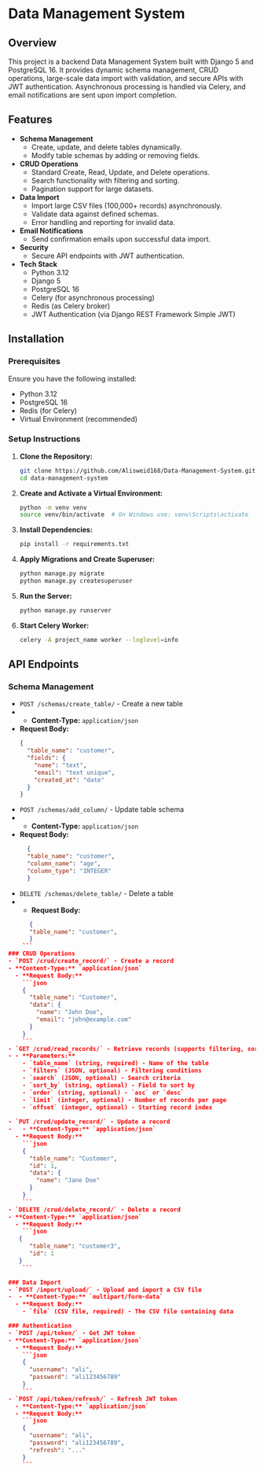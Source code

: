 # Data Management System

## Overview
This project is a backend Data Management System built with Django 5 and PostgreSQL 16. It provides dynamic schema management, CRUD operations, large-scale data import with validation, and secure APIs with JWT authentication. Asynchronous processing is handled via Celery, and email notifications are sent upon import completion.

## Features
- **Schema Management**
  - Create, update, and delete tables dynamically.
  - Modify table schemas by adding or removing fields.
- **CRUD Operations**
  - Standard Create, Read, Update, and Delete operations.
  - Search functionality with filtering and sorting.
  - Pagination support for large datasets.
- **Data Import**
  - Import large CSV files (100,000+ records) asynchronously.
  - Validate data against defined schemas.
  - Error handling and reporting for invalid data.
- **Email Notifications**
  - Send confirmation emails upon successful data import.
- **Security**
  - Secure API endpoints with JWT authentication.
- **Tech Stack**
  - Python 3.12
  - Django 5
  - PostgreSQL 16
  - Celery (for asynchronous processing)
  - Redis (as Celery broker)
  - JWT Authentication (via Django REST Framework Simple JWT)

## Installation

### Prerequisites
Ensure you have the following installed:
- Python 3.12
- PostgreSQL 16
- Redis (for Celery)
- Virtual Environment (recommended)

### Setup Instructions
1. **Clone the Repository:**
   ```sh
   git clone https://github.com/Alisweid168/Data-Management-System.git
   cd data-management-system
   ```
2. **Create and Activate a Virtual Environment:**
   ```sh
   python -m venv venv
   source venv/bin/activate  # On Windows use: venv\Scripts\activate
   ```
3. **Install Dependencies:**
   ```sh
   pip install -r requirements.txt
   ```

4. **Apply Migrations and Create Superuser:**
   ```sh
   python manage.py migrate
   python manage.py createsuperuser
   ```
5. **Run the Server:**
   ```sh
   python manage.py runserver
   ```
6. **Start Celery Worker:**
   ```sh
   celery -A project_name worker --loglevel=info
   ```

## API Endpoints

### Schema Management
- `POST /schemas/create_table/` - Create a new table
-   - **Content-Type:** `application/json`
  - **Request Body:**
    ```json
    {
      "table_name": "customer",
      "fields": {
        "name": "text",
        "email": "text unique",
        "created_at": "date"
      }
    }
    ```
- `POST /schemas/add_column/` - Update table schema
-   - **Content-Type:** `application/json`
  - **Request Body:**
    ```json
      {
      "table_name": "customer",
      "column_name": "age",
      "column_type": "INTEGER"
      }

    ```
- `DELETE /schemas/delete_table/` - Delete a table
- - **Request Body:**
```json
      {
      "table_name": "customer",
      }
    ```
### CRUD Operations
- `POST /crud/create_record/` - Create a record
- **Content-Type:** `application/json`
  - **Request Body:**
    ```json
    {
      "table_name": "Customer",
      "data": {
        "name": "John Doe",
        "email": "john@example.com"
      }
    }
    ```
- `GET /crud/read_records/` - Retrieve records (supports filtering, sorting, pagination)
- - **Parameters:**
    - `table_name` (string, required) - Name of the table
    - `filters` (JSON, optional) - Filtering conditions
    - `search` (JSON, optional) - Search criteria
    - `sort_by` (string, optional) - Field to sort by
    - `order` (string, optional) - `asc` or `desc`
    - `limit` (integer, optional) - Number of records per page
    - `offset` (integer, optional) - Starting record index
  
- `PUT /crud/update_record/` - Update a record
-   - **Content-Type:** `application/json`
  - **Request Body:**
    ```json
    {
      "table_name": "Customer",
      "id": 1,
      "data": {
        "name": "Jane Doe"
      }
    }
    ```
- `DELETE /crud/delete_record/` - Delete a record
- **Content-Type:** `application/json`
  - **Request Body:**
    ```json
   {
      "table_name": "customer3",
      "id": 1
   }
    ```

### Data Import
- `POST /import/upload/` - Upload and import a CSV file
-  - **Content-Type:** `multipart/form-data`
  - **Request Body:**
    - `file` (CSV file, required) - The CSV file containing data

### Authentication
- `POST /api/token/` - Get JWT token
- **Content-Type:** `application/json`
  - **Request Body:**
    ```json
    {
      "username": "ali",
      "password": "ali123456789"
    }
    ```
- `POST /api/token/refresh/` - Refresh JWT token
  - **Content-Type:** `application/json`
  - **Request Body:**
    ```json
    {
      "username": "ali",
      "password": "ali123456789",
      "refresh": "..."
    }
    ```

